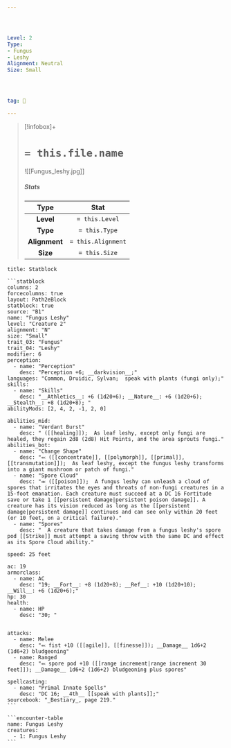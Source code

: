 ```yaml
---




Level: 2
Type:
- Fungus
- Leshy
Alignment: Neutral
Size: Small




tag: 👹

---
```


> [!infobox]+
> #  `= this.file.name`
> ![[Fungus_leshy.jpg]]
> ##### Stats
> Type | Stat |
> :---:|:---:|
> **Level** | `= this.Level` |
> **Type** | `= this.Type` |
> **Alignment** | `= this.Alignment` |
> **Size** | `= this.Size` |



````ad-info
title: Statblock

```statblock
columns: 2
forcecolumns: true
layout: Path2eBlock
statblock: true
source: "B1"
name: "Fungus Leshy"
level: "Creature 2"
alignment: "N"
size: "Small"
trait_03: "Fungus"
trait_04: "Leshy"
modifier: 6
perception:
  - name: "Perception"
    desc: "Perception +6; __darkvision__;"
languages: "Common, Druidic, Sylvan;  speak with plants (fungi only);"
skills:
  - name: "Skills"
    desc: "__Athletics__: +6 (1d20+6); __Nature__: +6 (1d20+6); __Stealth__: +8 (1d20+8); "
abilityMods: [2, 4, 2, -1, 2, 0]

abilities_mid:
  - name: "Verdant Burst"
    desc: " ([[healing]]);  As leaf leshy, except only fungi are healed, they regain 2d8 (2d8) Hit Points, and the area sprouts fungi."
abilities_bot:
  - name: "Change Shape"
    desc: "⬻ ([[concentrate]], [[polymorph]], [[primal]], [[transmutation]]);  As leaf leshy, except the fungus leshy transforms into a giant mushroom or patch of fungi."
  - name: "Spore Cloud"
    desc: "⬺ ([[poison]]);  A fungus leshy can unleash a cloud of spores that irritates the eyes and throats of non-fungi creatures in a 15-foot emanation. Each creature must succeed at a DC 16 Fortitude save or take 1 [[persistent damage|persistent poison damage]]. A creature has its vision reduced as long as the [[persistent damage|persistent damage]] continues and can see only within 20 feet (or 10 feet, on a critical failure)."
  - name: "Spores"
    desc: "  A creature that takes damage from a fungus leshy's spore pod [[Strike]] must attempt a saving throw with the same DC and effect as its Spore Cloud ability."

speed: 25 feet

ac: 19
armorclass:
  - name: AC
    desc: "19; __Fort__: +8 (1d20+8); __Ref__: +10 (1d20+10); __Will__: +6 (1d20+6);"
hp: 30
health:
  - name: HP
    desc: "30; "


attacks:
  - name: Melee
    desc: "⬻ fist +10 ([[agile]], [[finesse]]); __Damage__ 1d6+2 (1d6+2) bludgeoning"
  - name: Ranged
    desc: "⬻ spore pod +10 ([[range increment|range increment 30 feet]]); __Damage__ 1d6+2 (1d6+2) bludgeoning plus spores"

spellcasting:
  - name: "Primal Innate Spells"
    desc: "DC 16; __4th__ [[speak with plants]];"
sourcebook: "_Bestiary_, page 219."
```

```encounter-table
name: Fungus Leshy
creatures:
  - 1: Fungus Leshy
```

````


